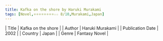 ```yaml
---
title: Kafka on the shore by Haruki Murakami
tags: [Novel,⭐⭐⭐⭐⭐⭐⭐⭐☆☆ 8/10,Murakami,Japan]
---     
```

| Title | Kafka on the shore  |
| Author |  Haruki Murakami  |
| Publication Date | 2002   |
| Country | Japan |
| Genre | Fantasy Novel  |
        